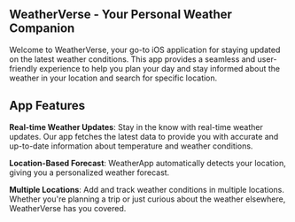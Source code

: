 ## WeatherVerse - Your Personal Weather Companion 
Welcome to WeatherVerse, your go-to iOS application for staying updated on the latest weather conditions. This app provides a seamless and user-friendly experience to help you plan your day and stay informed about the weather in your location and search for specific location.

## App Features

**Real-time Weather Updates**:
Stay in the know with real-time weather updates. Our app fetches the latest data to provide you with accurate and up-to-date information about temperature and weather conditions.

**Location-Based Forecast**:
WeatherApp automatically detects your location, giving you a personalized weather forecast. 

**Multiple Locations**:
Add and track weather conditions in multiple locations. Whether you're planning a trip or just curious about the weather elsewhere, WeatherVerse has you covered.


